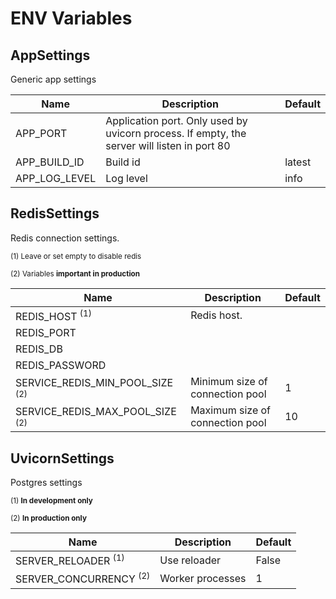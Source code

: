 # ENV Variables

## AppSettings
Generic app settings

| Name | Description | Default |
| ---- | ---- | ---- |
| APP_PORT | Application port. Only used by uvicorn process. If empty, the server will listen in port 80 |  |
| APP_BUILD_ID | Build id | latest |
| APP_LOG_LEVEL | Log level | info |

## RedisSettings
Redis connection settings.

<sup>(1) Leave or set empty to disable redis</sup>

<sup>(2) Variables **important in production**</sup>

| Name | Description | Default |
| ---- | ---- | ---- |
| REDIS_HOST <sup>(1)</sup> | Redis host. |  |
| REDIS_PORT |  |  |
| REDIS_DB |  |  |
| REDIS_PASSWORD |  |  |
| SERVICE_REDIS_MIN_POOL_SIZE <sup>(2)</sup> | Minimum size of connection pool | 1 |
| SERVICE_REDIS_MAX_POOL_SIZE <sup>(2)</sup> | Maximum size of connection pool | 10 |

## UvicornSettings
Postgres settings

<sup>(1) **In development only**</sup>

<sup>(2) **In production only**</sup>

| Name | Description | Default |
| ---- | ---- | ---- |
| SERVER_RELOADER <sup>(1)</sup> | Use reloader | False |
| SERVER_CONCURRENCY <sup>(2)</sup> | Worker processes | 1 |

